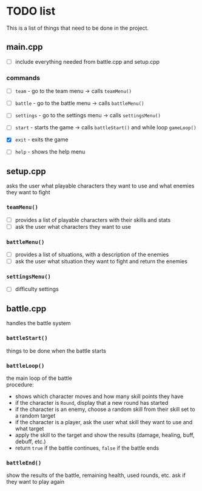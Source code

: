# TODO list
This is a list of things that need to be done in the project.


## main.cpp
- [ ] include everything needed from battle.cpp and setup.cpp
### commands
- [ ] `team` - go to the team menu -> calls `teamMenu()`
- [ ] `battle` - go to the battle menu -> calls `battleMenu()`
- [ ] `settings` - go to the settings menu -> calls `settingsMenu()`
- [ ] `start` - starts the game -> calls `battleStart()` and while loop `gameLoop()`
- [x] `exit` - exits the game
- [ ] `help` - shows the help menu


## setup.cpp
asks the user what playable characters they want to use and what enemies they want to fight
### `teamMenu()`
- [ ] provides a list of playable characters with their skills and stats
- [ ] ask the user what characters they want to use
### `battleMenu()`
- [ ] provides a list of situations, with a description of the enemies
- [ ] ask the user what situation they want to fight and return the enemies
### `settingsMenu()`
- [ ] difficulty settings


## battle.cpp
handles the battle system
### `battleStart()`
things to be done when the battle starts
### `battleLoop()`
the main loop of the battle  
procedure:
- shows which character moves and how many skill points they have
- if the character is `Round`, display that a new round has started
- if the character is an enemy, choose a random skill from their skill set to a random target
- if the character is a player, ask the user what skill they want to use and what target
- apply the skill to the target and show the results (damage, healing, buff, debuff, etc.)
- return `true` if the battle continues, `false` if the battle ends
### `battleEnd()`
show the results of the battle, remaining health, used rounds, etc.
ask if they want to play again